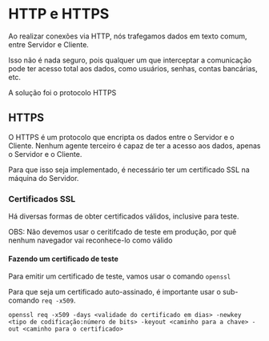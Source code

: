 # HTTP e HTTPS

Ao realizar conexões via HTTP, nós trafegamos dados em texto comum, entre Servidor e Cliente.

Isso não é nada seguro, pois qualquer um que interceptar a comunicação pode ter acesso total aos
dados, como usuários, senhas, contas bancárias, etc.

A solução foi o protocolo HTTPS

## HTTPS

O HTTPS é um protocolo que encripta os dados entre o Servidor e o Cliente. Nenhum agente terceiro 
é capaz de ter a acesso aos dados, apenas o Servidor e o Cliente.

Para que isso seja implementado, é necessário ter um certificado SSL na máquina do Servidor.

### Certificados SSL

Há diversas formas de obter certificados válidos, inclusive para teste.

OBS: Não devemos usar o ceritifcado de teste em produção, por quê nenhum navegador vai reconhece-lo como
válido

#### Fazendo um certificado de teste

Para emitir um certificado de teste, vamos usar o comando `openssl`

Para que seja um certificado auto-assinado, é importante usar o sub-comando `req -x509`.

    openssl req -x509 -days <validade do certificado em dias> -newkey <tipo de codificação:número de bits> -keyout <caminho para a chave> -out <caminho para o certificado>